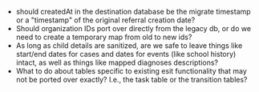 * should createdAt in the destination database be the migrate timestamp or a "timestamp" of the original referral creation date?
* Should organization IDs port over directly from the legacy db, or do we need to create a temporary map from old to new ids?
* As long as child details are sanitized, are we safe to leave things like start/end dates for cases and dates for events (like school history) intact, as well as things like mapped diagnoses descriptions?
* What to do about tables specific to existing esit functionality that may not be ported over exactly?  I.e., the task table or the transition tables?


